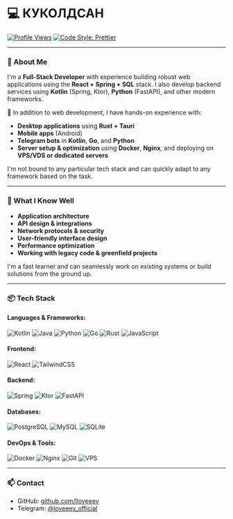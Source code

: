 # 💻 КУКОЛДСАН

[![Profile Views](https://komarev.com/ghpvc/?username=lloveeev&label=Profile%20views&color=0e75b6&style=flat)](https://github.com/lloveeev)
[![Code Style: Prettier](https://img.shields.io/badge/code_style-prettier-ff69b4.svg?style=flat-square)](https://prettier.io/)

---

### 🚀 About Me

I'm a **Full-Stack Developer** with experience building robust web applications using the **React + Spring + SQL** stack. I also develop backend services using **Kotlin** (Spring, Ktor), **Python** (FastAPI), and other modern frameworks.

🔧 In addition to web development, I have hands-on experience with:
- **Desktop applications** using **Rust + Tauri**
- **Mobile apps** (Android)
- **Telegram bots** in **Kotlin**, **Go**, and **Python**
- **Server setup & optimization** using **Docker**, **Nginx**, and deploying on **VPS/VDS or dedicated servers**

I'm not bound to any particular tech stack and can quickly adapt to any framework based on the task.

---

### 🧠 What I Know Well

- **Application architecture**
- **API design & integrations**
- **Network protocols & security**
- **User-friendly interface design**
- **Performance optimization**
- **Working with legacy code & greenfield projects**

I'm a fast learner and can seamlessly work on existing systems or build solutions from the ground up.

---

### 📦 Tech Stack

#### Languages & Frameworks:
![Kotlin](https://img.shields.io/badge/Kotlin-%230095D5.svg?logo=kotlin&logoColor=white)
![Java](https://img.shields.io/badge/Java-%23ED8B00.svg?logo=openjdk&logoColor=white)
![Python](https://img.shields.io/badge/Python-%233776AB.svg?logo=python&logoColor=white)
![Go](https://img.shields.io/badge/Go-%2300ADD8.svg?logo=go&logoColor=white)
![Rust](https://img.shields.io/badge/Rust-%23000000.svg?logo=rust&logoColor=white)
![JavaScript](https://img.shields.io/badge/JavaScript-%23F7DF1E.svg?logo=javascript&logoColor=black)

#### Frontend:
![React](https://img.shields.io/badge/React-%2320232a.svg?logo=react&logoColor=%2361DAFB)
![TailwindCSS](https://img.shields.io/badge/TailwindCSS-%2306B6D4.svg?logo=tailwind-css&logoColor=white)

#### Backend:
![Spring](https://img.shields.io/badge/Spring-%236DB33F.svg?logo=spring&logoColor=white)
![Ktor](https://img.shields.io/badge/Ktor-%23000000.svg?logo=ktor&logoColor=white)
![FastAPI](https://img.shields.io/badge/FastAPI-%2300A884.svg?logo=fastapi&logoColor=white)

#### Databases:
![PostgreSQL](https://img.shields.io/badge/PostgreSQL-%23336791.svg?logo=postgresql&logoColor=white)
![MySQL](https://img.shields.io/badge/MySQL-%234479A1.svg?logo=mysql&logoColor=white)
![SQLite](https://img.shields.io/badge/SQLite-%23003B57.svg?logo=sqlite&logoColor=white)

#### DevOps & Tools:
![Docker](https://img.shields.io/badge/Docker-%230db7ed.svg?logo=docker&logoColor=white)
![Nginx](https://img.shields.io/badge/Nginx-%23009639.svg?logo=nginx&logoColor=white)
![Git](https://img.shields.io/badge/Git-%23F05033.svg?logo=git&logoColor=white)
![VPS](https://img.shields.io/badge/Deploy-VPS-informational?logo=ubuntu&logoColor=white)

---

### 📫 Contact

- GitHub: [github.com/lloveeev](https://github.com/lloveeev)
- Telegram: [@loveeev_official](https://t.me/loveeev_official)
